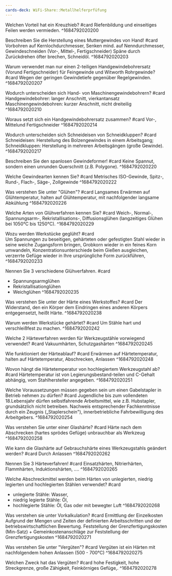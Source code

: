 ```yaml
---
cards-deck: WiFi-Share::Metallhelferprfüfung
---
```


Welchen Vorteil hat ein Kreuzhieb? #card 
Riefenbildung und einseitiges Feilen werden vermieden.
^1684792020200

Beschreiben Sie die Herstellung eines Muttergewindes von Hand! #card 
Vorbohren auf Kernlochdurchmesser,
Senken mind. auf Nenndurchmesser,
Gewindeschneiden (Vor-, Mittel-, Fertigschneider)
Späne durch Zurückdrehen öfter brechen,
Schneidöl.
^1684792020203

Warum verwendet man nur einen 2-teiligen Handgewindebohrersatz (Vorund Fertigschneider) für Feingewinde und Witworth Rohrgewinde? #card 
Wegen der geringen Gewindetiefe gegenüber Regelgewinden.
^1684792020207

Wodurch unterscheiden sich Hand- von Maschinengewindebohrern? #card 
Handgewindebohrer: langer Anschnitt, vierkantansatz
Maschinengewindebohren: kurzer Anschnitt, nicht dreiteilig
^1684792020210

Woraus setzt sich ein Handgewindebohrersatz zusammen? #card 
Vor-, Mittelund Fertigschneider
^1684792020214

Wodurch unterscheiden sich Schneideisen von Schneidkluppen? #card 
Schneideisen: Herstellung des Bolzengewindes in einem Arbeitsgang;
Schneidkluppen: Herstellung in mehreren Arbeitsgängen (große Gewinde).
^1684792020217

Beschreiben Sie den spanlosen Gewindeformer! #card 
Keine Spannut, sondern einen unrunden Querschnitt (z.B. Polygone).
^1684792020220

Welche Gewindearten kennen Sie? #card 
Metrisches ISO-Gewinde,
Spitz-,
Rund-,
Flach-,
Säge-,
Zollgewinde
^1684792020222

Was verstehen Sie unter "Glühen"? #card 
Langsames Erwärmen auf Glühtemperatur, halten auf Glühtemperatur, mit nachfolgender langsame Abkühlung
^1684792020226

Welche Arten von Glühverfahren kennen Sie? #card 
Weich-, 
Normal-,
Spannungsarm-,
Rekristallisations-,
Diffusionsglühen
(langzeitiges Glühen bei 1050°C bis 1250°C).
^1684792020229

Wozu werden Werkstücke geglüht? #card  
Um Spannungen zu beseitigen,
gehärteten oder gefestigten Stahl wieder in seine weiche Zugangsform bringen,
Grobkorn wieder in ein feines Korn umwandeln,
Konzentrationsunterschiede beim Gießen ausgleichen,
verzerrte Gefüge wieder in Ihre ursprüngliche Form zurückführen,
^1684792020233

Nennen Sie 3 verschiedene Glühverfahren. #card 
- Spannungsarmglühen
- Rekristallisationglühen
- Weichglühen
^1684792020235

Was verstehen Sie unter der Härte eines Werkstoffes? #card 
Der Widerstand, den ein Körper dem Eindringen eines anderen Körpers entgegensetzt, heißt Härte.
^1684792020238

Warum werden Werkstücke gehärtet? #card 
Um Stähle hart und verschleißfest zu machen.
^1684792020242

Welche 2 Härteverfahren werden für Werkzeugstähle vorwiegend verwendet? #card 
Vakuumhärten,
Schutzgashärten
^1684792020245

Wie funktioniert der Härteablauf? #card 
Erwärmen auf Härtetemperatur,
halten auf Härtetemperatur,
Abschrecken,
Anlassen
^1684792020248

Wovon hängt die Härtetemperatur von hochlegiertem Werkzeugstahl ab? #card 
Härtetemperatur ist von Legierungsbestand-teilen und C-Gehalt abhängig,
vom Stahlhersteller angegeben.
^1684792020251

Welche Voraussetzungen müssen gegeben sein um einen Gabelstapler in Betrieb nehmen zu dürfen? #card 
Jugendliche bis zum vollendeten 18.Lebensjahr dürfen selbstfahrende Arbeitsmittel, wie z.B. Hubstapler, grundsätzlich nicht betreiben.
Nachweis entsprechender Fachkenntnisse durch ein Zeugnis („Staplerschein"),
innerbetriebliche Fahrbewilligung des Arbeitgebers.
^1684792020254

Was verstehen Sie unter einer Glashärte? #card
Härte nach dem Abschrecken (hartes sprödes Gefüge) unbrauchbar als Werkzeug
^1684792020258

Wie kann die Glashärte auf Gebrauchshärte eines Werkzeugstahls geändert werden? #card
Durch Anlassen
^1684792020262

Nennen Sie 3 Härteverfahren! #card 
Einsatzhärten,
Nitrierhärten,
Flammhärten,
Induktionshärten, ....
^1684792020265

Welche Abschreckmittel werden beim Härten von unlegierten, niedrig legierten und hochlegierten Stählen verwendet? #card
- unlegierte Stähle: Wasser,
- niedrig legierte Stähle: Öl,
- hochlegierte Stähle: Öl, Gas oder mit bewegter Luft
^1684792020268

Was verstehen sie unter Vorkalkulation? #card
Ermittlung der Einzelkosten Aufgrund der Mengen und Zeiten der definierten Arbeitsschritten und der betriebswirtschaftlichen Bewertung. 
Feststellung der Grenzfertigungskosten
(Min-Satz) + Gemeinkostenanschläge zur Feststellung der Grenzfertigungskosten
^1684792020271

Was verstehen Sie unter "Vergüten"? #card
Vergüten ist ein Härten mit nachfolgendem hohen Anlassen (500 - 700°C)
^1684792020275

Welchen Zweck hat das Vergüten? #card 
hohe Festigkeit,
hohe Streckgrenze,
große Zähigkeit,
Feinkörniges Gefüge,.
^1684792020278
